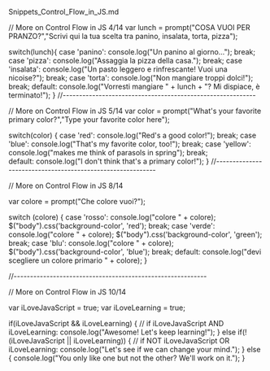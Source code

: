 Snippets_Control_Flow_in_JS.md





// More on Control Flow in JS 4/14
var lunch = prompt("COSA VUOI PER PRANZO?","Scrivi qui la tua scelta tra panino, insalata, torta, pizza");

switch(lunch){
  case 'panino':
    console.log("Un panino al giorno...");
    break;
  case 'pizza':
    console.log("Assaggia la pizza della casa.");
    break;
  case 'insalata':
    console.log("Un pasto leggero e rinfrescante! Vuoi una nicoise?");
    break;
  case 'torta':
    console.log("Non mangiare troppi dolci!");
    break;
  default:
    console.log("Vorresti mangiare " + lunch + "? Mi dispiace, è terminato!");
}
//-----------------------------------------------------------

// More on Control Flow in JS 5/14
var color = prompt("What's your favorite primary color?","Type your favorite color here");

switch(color) {
  case 'red':
    console.log("Red's a good color!");
    break;
  case 'blue':
    console.log("That's my favorite color, too!");
    break;
  case 'yellow':
      console.log("makes me think of parasols in spring");
      break;  
  default:
    console.log("I don't think that's a primary color!");
}
//-----------------------------------------------------------

// More on Control Flow in JS 8/14

var colore = prompt("Che colore vuoi?");

switch (colore) {
    case 'rosso':
        console.log("colore " + colore);
        $("body").css('background-color', 'red');
        break;
    case 'verde':
        console.log("colore " + colore);
        $("body").css('background-color', 'green');
        break;
    case 'blu':
        console.log("colore " + colore);
        $("body").css('background-color', 'blue');
        break;
    default:
        console.log("devi scegliere un colore primario " + colore);
}

//-----------------------------------------------------------

// More on Control Flow in JS 10/14

var iLoveJavaScript = true;
var iLoveLearning = true;

if(iLoveJavaScript && iLoveLearning) {
  // if iLoveJavaScript AND iLoveLearning:
  console.log("Awesome! Let's keep learning!");
} else if(!(iLoveJavaScript || iLoveLearning)) {
  // if NOT iLoveJavaScript OR iLoveLearning:
  console.log("Let's see if we can change your mind.");
} else {
  console.log("You only like one but not the other? We'll work on it.");
}
